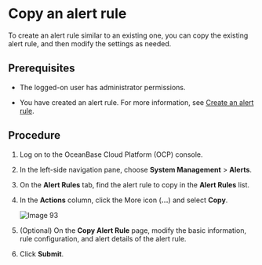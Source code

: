 # Copy an alert rule

To create an alert rule similar to an existing one, you can copy the existing alert rule, and then modify the settings as needed.

## Prerequisites

* The logged-on user has administrator permissions.

* You have created an alert rule. For more information, see [Create an alert rule](2.create-an-alarm-roles.md).

## Procedure

1. Log on to the OceanBase Cloud Platform (OCP) console.

2. In the left-side navigation pane, choose **System Management** > **Alerts**.

3. On the **Alert Rules** tab, find the alert rule to copy in the **Alert Rules** list.

4. In the **Actions** column, click the More icon (**...**) and select **Copy**.

   ![Image 93](https://obbusiness-private.oss-cn-shanghai.aliyuncs.com/doc/img/ocp/401/%E5%A4%8D%E5%88%B6%E5%91%8A%E8%AD%A6%E8%A7%84%E5%88%992.png)

5. (Optional) On the **Copy Alert Rule** page, modify the basic information, rule configuration, and alert details of the alert rule.

6. Click **Submit**.
